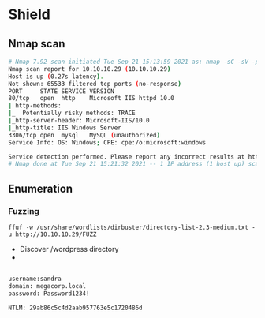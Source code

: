 # Shield

## Nmap scan
```bash 
# Nmap 7.92 scan initiated Tue Sep 21 15:13:59 2021 as: nmap -sC -sV -p- -T4 -oN nmap/scan 10.10.10.29
Nmap scan report for 10.10.10.29 (10.10.10.29)
Host is up (0.27s latency).
Not shown: 65533 filtered tcp ports (no-response)
PORT     STATE SERVICE VERSION
80/tcp   open  http    Microsoft IIS httpd 10.0
| http-methods: 
|_  Potentially risky methods: TRACE
|_http-server-header: Microsoft-IIS/10.0
|_http-title: IIS Windows Server
3306/tcp open  mysql   MySQL (unauthorized)
Service Info: OS: Windows; CPE: cpe:/o:microsoft:windows

Service detection performed. Please report any incorrect results at https://nmap.org/submit/ .
# Nmap done at Tue Sep 21 15:21:32 2021 -- 1 IP address (1 host up) scanned in 452.85 seconds
```


## Enumeration
### Fuzzing
`ffuf -w /usr/share/wordlists/dirbuster/directory-list-2.3-medium.txt -u http://10.10.10.29/FUZZ`
- Discover /wordpress directory
- 



```txt

username:sandra
domain: megacorp.local
password: Password1234!

NTLM: 29ab86c5c4d2aab957763e5c1720486d



```